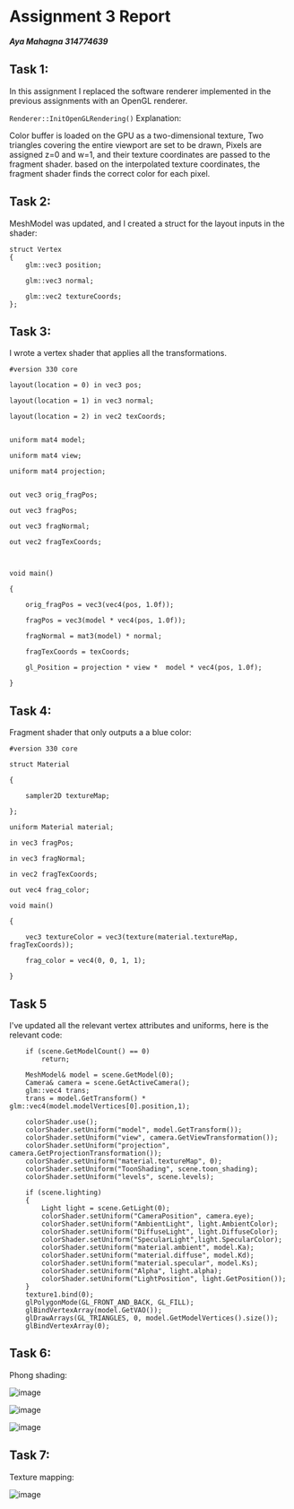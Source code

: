# Assignment 3 Report
***Aya Mahagna 314774639***

## Task 1:
In this assignment I replaced the software renderer implemented in the previous assignments with an OpenGL renderer.

`Renderer::InitOpenGLRendering()` Explanation:

Color buffer is loaded on the GPU as a two-dimensional texture, Two triangles covering the entire viewport are set to be drawn, Pixels are assigned z=0 and w=1, and their texture coordinates are passed to the fragment shader. based on the interpolated texture coordinates, the fragment shader finds the correct color for each pixel.

## Task 2:
MeshModel was updated, and I created a struct for the layout inputs in the shader:
```
struct Vertex
{
	glm::vec3 position;

	glm::vec3 normal;

	glm::vec2 textureCoords;
};
```
## Task 3:
I wrote a vertex shader that applies all the transformations.  

```
#version 330 core

layout(location = 0) in vec3 pos;

layout(location = 1) in vec3 normal;

layout(location = 2) in vec2 texCoords;


uniform mat4 model;

uniform mat4 view;

uniform mat4 projection;


out vec3 orig_fragPos;

out vec3 fragPos;

out vec3 fragNormal;

out vec2 fragTexCoords;



void main()

{

	orig_fragPos = vec3(vec4(pos, 1.0f));

	fragPos = vec3(model * vec4(pos, 1.0f));

	fragNormal = mat3(model) * normal;

	fragTexCoords = texCoords;

	gl_Position = projection * view *  model * vec4(pos, 1.0f);

}
```
## Task 4:
Fragment shader that only outputs a a blue color:
```
#version 330 core

struct Material

{

	sampler2D textureMap;

};

uniform Material material;

in vec3 fragPos;

in vec3 fragNormal;

in vec2 fragTexCoords;

out vec4 frag_color;

void main()

{

	vec3 textureColor = vec3(texture(material.textureMap, fragTexCoords));

	frag_color = vec4(0, 0, 1, 1);

}
```
## Task 5
I've updated all the relevant vertex attributes and uniforms, here is the relevant code:

```
	if (scene.GetModelCount() == 0)
	    return;

	MeshModel& model = scene.GetModel(0);
	Camera& camera = scene.GetActiveCamera();
	glm::vec4 trans;
	trans = model.GetTransform() * glm::vec4(model.modelVertices[0].position,1);
	
	colorShader.use();
	colorShader.setUniform("model", model.GetTransform());
	colorShader.setUniform("view", camera.GetViewTransformation());
	colorShader.setUniform("projection", camera.GetProjectionTransformation());
	colorShader.setUniform("material.textureMap", 0);
	colorShader.setUniform("ToonShading", scene.toon_shading);
	colorShader.setUniform("levels", scene.levels);

	if (scene.lighting)
	{
		Light light = scene.GetLight(0);
		colorShader.setUniform("CameraPosition", camera.eye);
		colorShader.setUniform("AmbientLight", light.AmbientColor);
		colorShader.setUniform("DiffuseLight", light.DiffuseColor);
		colorShader.setUniform("SpecularLight",light.SpecularColor);
		colorShader.setUniform("material.ambient", model.Ka);
		colorShader.setUniform("material.diffuse", model.Kd);
		colorShader.setUniform("material.specular", model.Ks);
		colorShader.setUniform("Alpha", light.alpha);
		colorShader.setUniform("LightPosition", light.GetPosition());
	}
	texture1.bind(0);
	glPolygonMode(GL_FRONT_AND_BACK, GL_FILL);
	glBindVertexArray(model.GetVAO());
	glDrawArrays(GL_TRIANGLES, 0, model.GetModelVertices().size());
	glBindVertexArray(0);

```
## Task 6:
Phong shading:

![image](https://user-images.githubusercontent.com/95486750/221613748-e50adfcf-5016-48db-9509-4fdf1cf204c1.png)

![image](https://user-images.githubusercontent.com/95486750/221612019-268acf0c-3074-498b-9d0c-c107714f02b2.png)

![image](https://user-images.githubusercontent.com/95486750/221618821-2d16bafe-2725-496c-b648-b27a202c18ee.png)


## Task 7:
Texture mapping:

![image](https://user-images.githubusercontent.com/95486750/221608563-db54f89b-0c4e-4525-ab9f-d4422b5cd71b.png)

